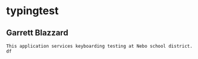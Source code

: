 # typingtest
## Garrett Blazzard

    This application services keyboarding testing at Nebo school district. df